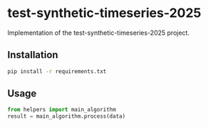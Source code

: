 # test-synthetic-timeseries-2025

Implementation of the test-synthetic-timeseries-2025 project.

## Installation

```bash
pip install -r requirements.txt
```

## Usage

```python
from helpers import main_algorithm
result = main_algorithm.process(data)
```
